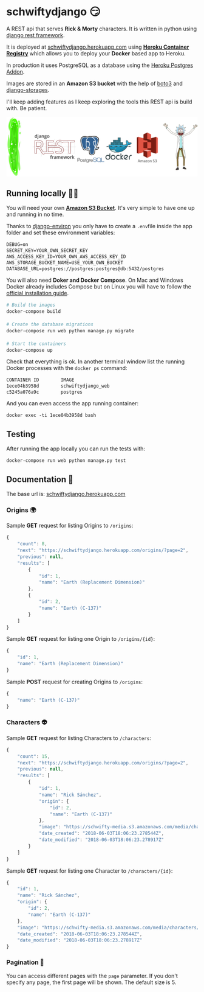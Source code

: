 # schwiftydjango 😏

A REST api that serves **Rick & Morty** characters. It is written in python using [django rest framework](http://www.django-rest-framework.org).

It is deployed at [schwiftydjango.herokuapp.com](https://schwiftydjango.herokuapp.com) using **[Heroku Container Registry](https://devcenter.heroku.com/articles/container-registry-and-runtime)** which allows you to deploy your **Docker** based app to Heroku.

In production it uses PostgreSQL as a database using the [Heroku Postgres Addon](https://www.heroku.com/postgres).

Images are stored in an **Amazon S3 bucket** with the help of [boto3](https://github.com/boto/boto3) and [django-storages](https://github.com/jschneier/django-storages).

I'll keep adding features as I keep exploring the tools this REST api is build with. Be patient.

![Logo](/art/logo.png)

## Running locally 👨‍💻

You will need your own **[Amazon S3 Bucket](https://aws.amazon.com/s3)**. It's very simple to have one up and running in no time.

Thanks to [django-environ](https://github.com/joke2k/django-environ) you only have to create a `.env`file inside the app folder and set these environment variables:

```
DEBUG=on
SECRET_KEY=YOUR_OWN_SECRET_KEY
AWS_ACCESS_KEY_ID=YOUR_OWN_AWS_ACCESS_KEY_ID
AWS_STORAGE_BUCKET_NAME=USE_YOUR_OWN_BUCKET
DATABASE_URL=postgres://postgres:postgres@db:5432/postgres
```

You will also need **Doker and Docker Compose**. On Mac and Windows Docker already includes Compose but on Linux you will have to follow the [official installation guide](https://docs.docker.com/compose/install).


```bash
# Build the images
docker-compose build

# Create the database migrations
docker-compose run web python manage.py migrate

# Start the containers
docker-compose up
```

Check that everything is ok. In another terminal window list the running Docker processes with the `docker ps` command:

```
CONTAINER ID        IMAGE             
1ece04b3958d        schwiftydjango_web
c5245a076a9c        postgres          
```

And you can even access the app running container:

```
docker exec -ti 1ece04b3958d bash
```

## Testing

After running the app locally you can run the tests with:

```
docker-compose run web python manage.py test
```

## Documentation 📃

The base url is: [schwiftydjango.herokuapp.com](https://schwiftydjango.herokuapp.com)

### Origins 🌍

Sample **GET** request for listing Origins to `/origins`:

```js
{
    "count": 8,
    "next": "https://schwiftydjango.herokuapp.com/origins/?page=2",
    "previous": null,
    "results": [
        {
            "id": 1,
            "name": "Earth (Replacement Dimension)"
        },
        {
            "id": 2,
            "name": "Earth (C-137)"
        }
    ]
}
```

Sample **GET** request for listing one Origin to `/origins/{id}`:

```js
{
    "id": 1,
    "name": "Earth (Replacement Dimension)"
}
```

Sample **POST** request for creating Origins to `/origins`:

```js
{
    "name": "Earth (C-137)"
}
```

### Characters 👽

Sample **GET** request for listing Characters to `/characters`:

```js
{
    "count": 15,
    "next": "https://schwiftydjango.herokuapp.com/origins/?page=2",
    "previous": null,
    "results": [
        {
            "id": 1,
            "name": "Rick Sánchez",
            "origin": {
                "id": 2,
                "name": "Earth (C-137)"
            },
            "image": "https://schwifty-media.s3.amazonaws.com/media/characters/rick-sanchez",
            "date_created": "2018-06-03T18:06:23.278544Z",
            "date_modified": "2018-06-03T18:06:23.278917Z"
        }
    ]
}
```

Sample **GET** request for listing one Character to `/characters/{id}`:

```js
{
    "id": 1,
    "name": "Rick Sánchez",
    "origin": {
        "id": 2,
        "name": "Earth (C-137)"
    },
    "image": "https://schwifty-media.s3.amazonaws.com/media/characters/rick-sanchez",
    "date_created": "2018-06-03T18:06:23.278544Z",
    "date_modified": "2018-06-03T18:06:23.278917Z"
}
```

### Pagination 📄

You can access different pages with the `page` parameter. If you don't specify any page, the first page will be shown. The default size is 5.

